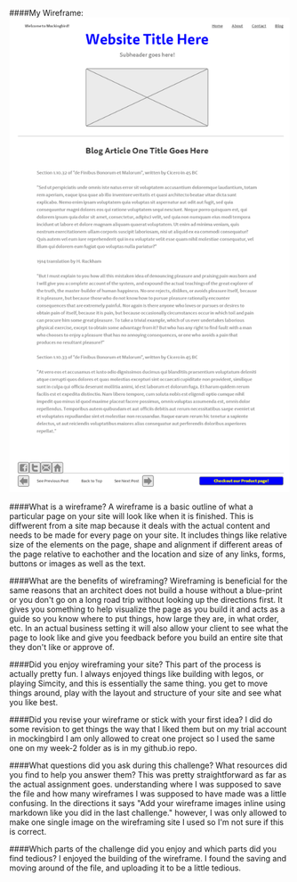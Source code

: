 ####My Wireframe:
  ![wireframe-blog-index.png](wireframe-blog-index.png "wireframe-blog-index.png")

####What is a wireframe?
  A wireframe is a basic outline of what a particular page on your site will look like when it is finished. This is diffwerent from a site map because it deals with the actual content and needs to be made for every page on your site. It includes things like relative size of the elements on the page, shape and alignment if different areas of the page relative to eachother and the location and size of any links, forms, buttons or images as well as the text.

####What are the benefits of wireframing?
  Wireframing is beneficial for the same reasons that an architect does not build a house without a blue-print or you don't go on a long road trip without looking up the directions first. It gives you something to help visualize the page as you build it and acts as a guide so you know where to put things, how large they are, in what order, etc. In an actual business setting it will also allow your client to see what the page to look like and give you feedback before you build an entire site that they don't like or approve of.

####Did you enjoy wireframing your site?
  This part of the process is actually pretty fun. I always enjoyed things like building with legos, or playing Simcity, and this is essentially the same thing. you get to move things around, play with the layout and structure of your site and see what you like best.

####Did you revise your wireframe or stick with your first idea?
  I did do some revision to get things the way that I liked them but on my trial account in mockingbird I am only allowed to creat one project so I used the same one on my week-2 folder as is in my github.io repo.

####What questions did you ask during this challenge? What resources did you find to help you answer them?
  This was pretty straightforward as far as the actual assignment goes. understanding where I was supposed to save the file and how many wireframes I was supposed to have made was a little confusing. In the directions it says "Add your wireframe images inline using markdown like you did in the last challenge." however, I was only allowed to make one single image on the wireframing site I used so I'm not sure if this is correct.

####Which parts of the challenge did you enjoy and which parts did you find tedious?
  I enjoyed the building of the wireframe. I found the saving and moving around of the file, and uploading it to be a little tedious.

